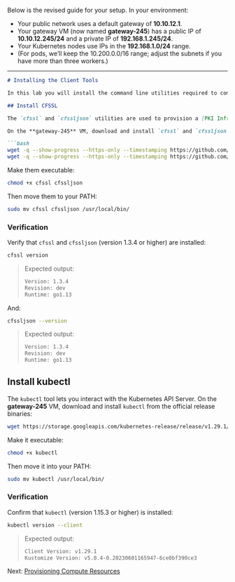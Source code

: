 Below is the revised guide for your setup. In your environment:

- Your public network uses a default gateway of **10.10.12.1**.
- Your gateway VM (now named **gateway-245**) has a public IP of **10.10.12.245/24** and a private IP of **192.168.1.245/24**.
- Your Kubernetes nodes use IPs in the **192.168.1.0/24** range.
- (For pods, we’ll keep the 10.200.0.0/16 range; adjust the subnets if you have more than three workers.)

---

```markdown
# Installing the Client Tools

In this lab you will install the command line utilities required to complete this tutorial: [cfssl](https://github.com/cloudflare/cfssl), [cfssljson](https://github.com/cloudflare/cfssl), and [kubectl](https://kubernetes.io/docs/tasks/tools/install-kubectl).

## Install CFSSL

The `cfssl` and `cfssljson` utilities are used to provision a [PKI Infrastructure](https://en.wikipedia.org/wiki/Public_key_infrastructure) and generate TLS certificates.

On the **gateway-245** VM, download and install `cfssl` and `cfssljson`:

```bash
wget -q --show-progress --https-only --timestamping https://github.com/cloudflare/cfssl/releases/download/v1.6.4/cfssl_1.6.4_linux_amd64 -O cfssl
wget -q --show-progress --https-only --timestamping https://github.com/cloudflare/cfssl/releases/download/v1.6.4/cfssljson_1.6.4_linux_amd64 -O cfssljson
```

Make them executable:

```bash
chmod +x cfssl cfssljson
```

Then move them to your PATH:

```bash
sudo mv cfssl cfssljson /usr/local/bin/
```

### Verification

Verify that `cfssl` and `cfssljson` (version 1.3.4 or higher) are installed:

```bash
cfssl version
```

> Expected output:
>
> ```bash
> Version: 1.3.4
> Revision: dev
> Runtime: go1.13
> ```

And:

```bash
cfssljson --version
```

> Expected output:
>
> ```bash
> Version: 1.3.4
> Revision: dev
> Runtime: go1.13
> ```

## Install kubectl

The `kubectl` tool lets you interact with the Kubernetes API Server. On the **gateway-245** VM, download and install `kubectl` from the official release binaries:

```bash
wget https://storage.googleapis.com/kubernetes-release/release/v1.29.1/bin/linux/amd64/kubectl
```

Make it executable:

```bash
chmod +x kubectl
```

Then move it into your PATH:

```bash
sudo mv kubectl /usr/local/bin/
```

### Verification

Confirm that `kubectl` (version 1.15.3 or higher) is installed:

```bash
kubectl version --client
```

> Expected output:
>
> ```bash
> Client Version: v1.29.1
> Kustomize Version: v5.0.4-0.20230601165947-6ce0bf390ce3
> ```

Next: [Provisioning Compute Resources](03-compute-resources.md)

